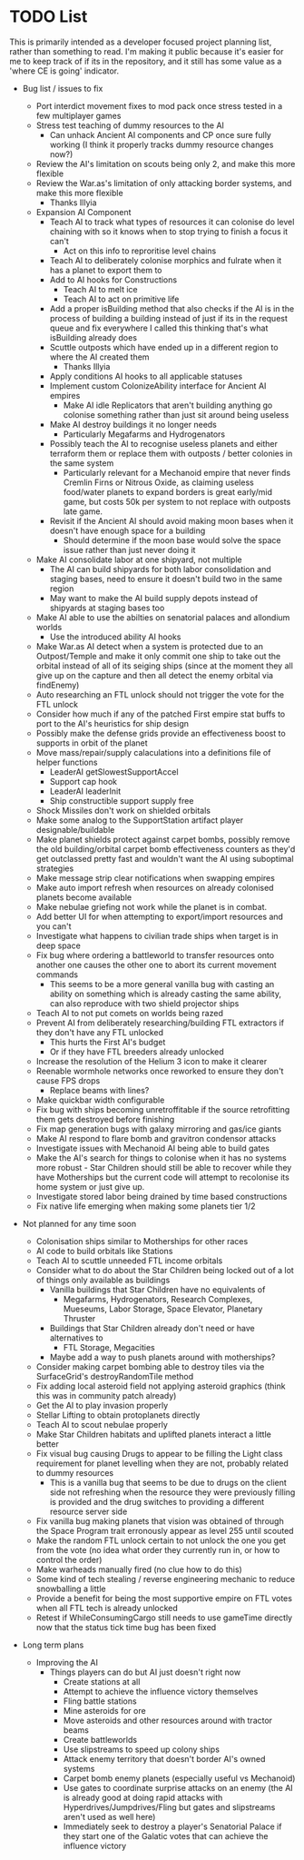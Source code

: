 # TODO List

This is primarily intended as a developer focused project planning list, rather than something to read. I'm making it public because it's easier for me to keep track of if its in the repository, and it still has some value as a 'where CE is going' indicator.

- Bug list / issues to fix
  - Port interdict movement fixes to mod pack once stress tested in a few multiplayer games
  - Stress test teaching of dummy resources to the AI
    - Can unhack Ancient AI components and CP once sure fully working (I think it properly tracks dummy resource changes now?)
  - Review the AI's limitation on scouts being only 2, and make this more flexible
  - Review the War.as's limitation of only attacking border systems, and make this more flexible
    - Thanks Illyia
  - Expansion AI Component
    - Teach AI to track what types of resources it can colonise do level chaining with so it knows when to stop trying to finish a focus it can't
      - Act on this info to reproritise level chains
    - Teach AI to deliberately colonise morphics and fulrate when it has a planet to export them to
    - Add to AI hooks for Constructions
      - Teach AI to melt ice
      - Teach AI to act on primitive life
    - Add a proper isBuilding method that also checks if the AI is in the process of building a building instead of just if its in the request queue and fix everywhere I called this thinking that's what isBuilding already does
    - Scuttle outposts which have ended up in a different region to where the AI created them
      - Thanks Illyia
    - Apply conditions AI hooks to all applicable statuses
    - Implement custom ColonizeAbility interface for Ancient AI empires
      - Make AI idle Replicators that aren't building anything go colonise something rather than just sit around being useless
    - Make AI destroy buildings it no longer needs
      - Particularly Megafarms and Hydrogenators
    - Possibly teach the AI to recognise useless planets and either terraform them or replace them with outposts / better colonies in the same system
      - Particularly relevant for a Mechanoid empire that never finds Cremlin Firns or Nitrous Oxide, as claiming useless food/water planets to expand borders is great early/mid game, but costs 50k per system to not replace with outposts late game.
    - Revisit if the Ancient AI should avoid making moon bases when it doesn't have enough space for a building
      - Should determine if the moon base would solve the space issue rather than just never doing it
  - Make AI consolidate labor at one shipyard, not multiple
    - The AI can build shipyards for both labor consolidation and staging bases, need to ensure it doesn't build two in the same region
    - May want to make the AI build supply depots instead of shipyards at staging bases too      
  - Make AI able to use the abilties on senatorial palaces and allondium worlds
    - Use the introduced ability AI hooks
  - Make War.as AI detect when a system is protected due to an Outpost/Temple and make it only commit one ship to take out the orbital instead of all of its seiging ships (since at the moment they all give up on the capture and then all detect the enemy orbital via findEnemy)
  - Auto researching an FTL unlock should not trigger the vote for the FTL unlock
  - Consider how much if any of the patched First empire stat buffs to port to the AI's heuristics for ship design
  - Possibly make the defense grids provide an effectiveness boost to supports in orbit of the planet
  - Move mass/repair/supply calaculations into a definitions file of helper functions
    - LeaderAI getSlowestSupportAccel
    - Support cap hook
    - LeaderAI leaderInit
    - Ship constructible support supply free
  - Shock Missiles don't work on shielded orbitals
  - Make some analog to the SupportStation artifact player designable/buildable
  - Make planet shields protect against carpet bombs, possibly remove the old building/orbital carpet bomb effectiveness counters as they'd get outclassed pretty fast and wouldn't want the AI using suboptimal strategies
  - Make message strip clear notifications when swapping empires
  - Make auto import refresh when resources on already colonised planets become available
  - Make nebulae griefing not work while the planet is in combat.
  - Add better UI for when attempting to export/import resources and you can't
  - Investigate what happens to civilian trade ships when target is in deep space
  - Fix bug where ordering a battleworld to transfer resources onto another one causes the other one to abort its current movement commands
    - This seems to be a more general vanilla bug with casting an ability on something which is already casting the same ability, can also reproduce with two shield projector ships
  - Teach AI to not put comets on worlds being razed
  - Prevent AI from deliberately researching/building FTL extractors if they don't have any FTL unlocked
    - This hurts the First AI's budget
    - Or if they have FTL breeders already unlocked
  - Increase the resolution of the Helium 3 icon to make it clearer
  - Reenable wormhole networks once reworked to ensure they don't cause FPS drops
    - Replace beams with lines?
  - Make quickbar width configurable
  - Fix bug with ships becoming unretroffitable if the source retrofitting them gets destroyed before finishing
  - Fix map generation bugs with galaxy mirroring and gas/ice giants
  - Make AI respond to flare bomb and gravitron condensor attacks
  - Investigate issues with Mechanoid AI being able to build gates
  - Make the AI's search for things to colonise when it has no systems more robust - Star Children should still be able to recover while they have Motherships but the current code will attempt to recolonise its home system or just give up.
  - Investigate stored labor being drained by time based constructions
  - Fix native life emerging when making some planets tier 1/2  

- Not planned for any time soon
  - Colonisation ships similar to Motherships for other races
  - AI code to build orbitals like Stations
  - Teach AI to scuttle unneeded FTL income orbitals
  - Consider what to do about the Star Children being locked out of a lot of things only available as buildings
    - Vanilla buildings that Star Children have no equivalents of
      - Megafarms, Hydrogenators, Research Complexes, Mueseums, Labor Storage, Space Elevator, Planetary Thruster
    - Buildings that Star Children already don't need or have alternatives to
      - FTL Storage, Megacities
    - Maybe add a way to push planets around with motherships?
  - Consider making carpet bombing able to destroy tiles via the SurfaceGrid's destroyRandomTile method
  - Fix adding local asteroid field not applying asteroid graphics (think this was in community patch already)
  - Get the AI to play invasion properly
  - Stellar Lifting to obtain protoplanets directly
  - Teach AI to scout nebulae properly
  - Make Star Children habitats and uplifted planets interact a little better
  - Fix visual bug causing Drugs to appear to be filling the Light class requirement for planet levelling when they are not, probably related to dummy resources
    - This is a vanilla bug that seems to be due to drugs on the client side not refreshing when the resource they were previously filling is provided and the drug switches to providing a different resource server side
  -  Fix vanilla bug making planets that vision was obtained of through the Space Program trait erronously appear as level 255 until scouted
  - Make the random FTL unlock certain to not unlock the one you get from the vote (no idea what order they currently run in, or how to control the order)
  - Make warheads manually fired (no clue how to do this)
  - Some kind of tech stealing / reverse engineering mechanic to reduce snowballing a little
  - Provide a benefit for being the most supportive empire on FTL votes when all FTL tech is already unlocked
  - Retest if WhileConsumingCargo still needs to use gameTime directly now that the status tick time bug has been fixed

- Long term plans
  - Improving the AI
    - Things players can do but AI just doesn't right now
      - Create stations at all
      - Attempt to achieve the influence victory themselves
      - Fling battle stations
      - Mine asteroids for ore
      - Move asteroids and other resources around with tractor beams
      - Create battleworlds
      - Use slipstreams to speed up colony ships
      - Attack enemy territory that doesn't border AI's owned systems
      - Carpet bomb enemy planets (especially useful vs Mechanoid)
      - Use gates to coordinate surprise attacks on an enemy (the AI is already good at doing rapid attacks with Hyperdrives/Jumpdrives/Fling but gates and slipstreams aren't used as well here)
      - Immediately seek to destroy a player's Senatorial Palace if they start one of the Galatic votes that can achieve the influence victory
